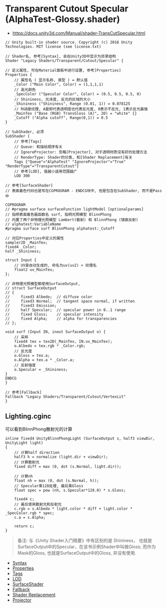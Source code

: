 # Transparent Cutout Specular (AlphaTest-Glossy.shader)
* <https://docs.unity3d.com/Manual/shader-TransCutSpecular.html>

```ShaderLab
// Unity built-in shader source. Copyright (c) 2016 Unity Technologies. MIT license (see license.txt)

// Shader名, 参考[Syntax], 会在Unity3D中显示为目录结构
Shader "Legacy Shaders/Transparent/Cutout/Specular" {

// 定义属性, 可在Material面板中进行设置, 参考[Properties]
Properties {
    // 属性名 ( 显示名称, 类型 ) = 默认值
    _Color ("Main Color", Color) = (1,1,1,1)
    // 高光颜色
    _SpecColor ("Specular Color", Color) = (0.5, 0.5, 0.5, 0)
    // Shininess, 光泽度, 反光的区域的大小
    _Shininess ("Shininess", Range (0.01, 1)) = 0.078125
    // RGB是纹理, A是即代表透明度也代表反光度, 0表示不反光, 1表示反光最强
    _MainTex ("Base (RGB) TransGloss (A)", 2D) = "white" {}
    _Cutoff ("Alpha cutoff", Range(0,1)) = 0.5
}

// SubShader, 必须
SubShader {
    // 参考[Tags]
    // Queue: 和描绘顺序有关
    // IgnoreProjector: 忽略[Projector], 对于透明材质没有好的处理方法
    // RenderType: Shader的分类, 和[Shader Replacement]有关
    Tags {"Queue"="AlphaTest" "IgnoreProjector"="True" "RenderType"="TransparentCutout"}
    // 参考[LOD], 值越小适用范围越广
    LOD 300
    
// 参考[SurfaceShader]
// 表面着色代码也是写在CGPROGRAM - ENDCG块中, 但是包含在SubShader, 而不是Pass中

CGPROGRAM
// #pragma surface surfaceFunction lightModel [optionalparams]
// 指明表面着色器函数名 surf, 指明光照模型 BlinnPhong
// 内置了两个非物理光照模型 Lambert(散射) 和 BlinnPhong (镜面反射)
// alphatest:VariableName
#pragma surface surf BlinnPhong alphatest:_Cutoff

// 对应Properties中定义的属性
sampler2D _MainTex;
fixed4 _Color;
half _Shininess;

struct Input {
    // UV是自动生成的, 命名为uv(uv2) + 纹理名
    float2 uv_MainTex;
};

// 非物理光照模型都使用SurfaceOutput, 
// struct SurfaceOutput
// {
//     fixed3 Albedo;  // diffuse color
//     fixed3 Normal;  // tangent space normal, if written
//     fixed3 Emission;
//     half Specular;  // specular power in 0..1 range
//     fixed Gloss;    // specular intensity
//     fixed Alpha;    // alpha for transparencies
// };

void surf (Input IN, inout SurfaceOutput o) {
    // 采样
    fixed4 tex = tex2D(_MainTex, IN.uv_MainTex);
    o.Albedo = tex.rgb * _Color.rgb;
    // 反光度
    o.Gloss = tex.a;
    o.Alpha = tex.a * _Color.a;
    // 反射强度
    o.Specular = _Shininess;
}
ENDCG
}

// 参考[Fallback]
Fallback "Legacy Shaders/Transparent/Cutout/VertexLit"
}

```

## Lighting.cginc
可以看到BlinnPhong散射光的计算

```HLSL
inline fixed4 UnityBlinnPhongLight (SurfaceOutput s, half3 viewDir, UnityLight light)
{
    // 计算half direction
    half3 h = normalize (light.dir + viewDir);
    // 计算散射光
    fixed diff = max (0, dot (s.Normal, light.dir));

    // 计算nh
    float nh = max (0, dot (s.Normal, h));
    // Specular乘128处理, 最后乘Gloss
    float spec = pow (nh, s.Specular*128.0) * s.Gloss;

    fixed4 c;
    // 最后使用散射光和反射光
    c.rgb = s.Albedo * light.color * diff + light.color * _SpecColor.rgb * spec;
    c.a = s.Alpha;

    return c;
}
```

> 备注: 与《Unity Shader入门精要》中有区别的是
Shininess， 也就是SurfaceOutput中的Specular，在该书示例Shader中叫做Gloss;
而作为Mask的Gloss, 也就是SurfaceOutput中的Gloss, 并没有使用.

* [Syntax](../../../ShaderLab%20Reference/ShaderLab%20Syntax.md)
* [Properties](../../../ShaderLab%20Reference/ShaderLab%20Properties.md)
* [Tags](../../../ShaderLab%20Reference/SubShader%20Tags.md)
* [LOD](../../../ShaderLab%20Reference/SubShader%20LOD.md)
* [SurfaceShader](../../../ShaderLab%20Reference/SurfaceShader.md)
* [Fallback](../../../ShaderLab%20Reference/ShaderLab%20Fallback.md)
* [Shader Replacement](../../../ShaderLab%20Reference/Shader%20Replacement.md)
* [Projector](../../../ShaderLab%20Reference/Projector.md)
